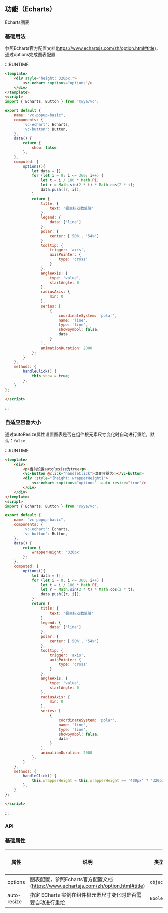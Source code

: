 ## 功能（Echarts）
Echarts图表

### 基础用法
参照Echarts官方配置文档(https://www.echartsjs.com/zh/option.html#title)，通过options完成图表配置

:::RUNTIME
```html
<template>
	<div style="height: 320px;">
		<vc-echart :options="options"/>
	</div>
</template>
<script>
import { Echarts, Button } from '@wya/vc';

export default {
	name: "vc-popup-basic",
	components: {
		'vc-echart': Echarts,
		'vc-button': Button,
	},
	data() {
		return {
			show: false
		};
	},
	computed: {
		options(){
			let data = [];
			for (let i = 0; i <= 360; i++) {
				let t = i / 180 * Math.PI;
				let r = Math.sin(2 * t) * Math.cos(2 * t);
				data.push([r, i]);
			}
			return {
				title: {
					text: '极坐标双数值轴'
				},
				legend: {
					data: ['line']
				},
				polar: {
					center: ['50%', '54%']
				},
				tooltip: {
					trigger: 'axis',
					axisPointer: {
						type: 'cross'
					}
				},
				angleAxis: {
					type: 'value',
					startAngle: 0
				},
				radiusAxis: {
					min: 0
				},
				series: [
					{
						coordinateSystem: 'polar',
						name: 'line',
						type: 'line',
						showSymbol: false,
						data
					}
				],
				animationDuration: 2000
			};
		}
	},
	methods: {
		handleClick() {
			this.show = true;
		},
	}
};

</script>
```
:::


### 自适应容器大小
通过autoResize属性设置图表是否在组件根元素尺寸变化时自动进行重绘，默认：`false`


:::RUNTIME
```html
<template>
	<div>
		<p>当前设置autoResize为true<p>
		<vc-button @click="handleClick">改变容器大小</vc-button>
		<div :style="{height: wrapperHeight}">
			<vc-echart :options="options" :auto-resize="true"/>
		</div>
	</div>
</template>
<script>
import { Echarts, Button } from '@wya/vc';

export default {
	name: "vc-popup-basic",
	components: {
		'vc-echart': Echarts,
		'vc-button': Button,
	},
	data() {
		return {
			wrapperHeight: '320px'
		};
	},
	computed: {
		options(){
			let data = [];
			for (let i = 0; i <= 360; i++) {
				let t = i / 180 * Math.PI;
				let r = Math.sin(2 * t) * Math.cos(2 * t);
				data.push([r, i]);
			}
			return {
				title: {
					text: '极坐标双数值轴'
				},
				legend: {
					data: ['line']
				},
				polar: {
					center: ['50%', '54%']
				},
				tooltip: {
					trigger: 'axis',
					axisPointer: {
						type: 'cross'
					}
				},
				angleAxis: {
					type: 'value',
					startAngle: 0
				},
				radiusAxis: {
					min: 0
				},
				series: [
					{
						coordinateSystem: 'polar',
						name: 'line',
						type: 'line',
						showSymbol: false,
						data
					}
				],
				animationDuration: 2000
			};
		}
	},
	methods: {
		handleClick() {
			this.wrapperHeight = this.wrapperHeight == '400px' ? '320px' : '400px';
		},
	}
};

</script>
```
:::




### API

### 基础属性

属性 | 说明 | 类型 | 可选值 | 默认值
---|---|---|---|---
options | 图表配置，参照Echarts官方配置文档(https://www.echartsjs.com/zh/option.html#title) | `object` | - | -
auto-resize | 指定 ECharts 实例在组件根元素尺寸变化时是否需要自动进行重绘 | `Boolean` | - | `false`
